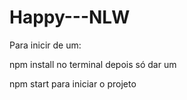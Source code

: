 # Happy---NLW


Para inicir de um:


npm install no terminal
depois só dar um 

npm start para iniciar o projeto
